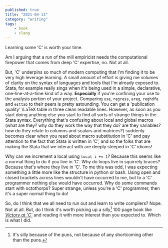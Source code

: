 ```yaml
---
published: true 
title: "2021-04-13"
category: "writing"
tags:
    - book 
    - clang 
---
```


Learning some 'C' is worth your time.

Am I arguing that a run of the mill empiricist needs the computational
firepower that comes from deep 'C' expertise, no. Not at all. 

But, 'C' underpins so much of modern computing that I'm finding it to be very
high leverage learning. A small amount of effort is giving me volumes of
clarity on the syntax of languages and tools that I'm already exposed to.
Stata, for example really sings when it's being used in a simple, declarative,
one-line-at-a-time kind of a way. __Especially__ if you're confining your use
to the analysis portion of your project. Comparing `use`, `regress`, `areg`,
`reghdfe` and `esttab` to their peers is pretty astounding. You can get a
'publication quality' \LaTeX table in three clean readable lines. However, as
soon as you start doing anything else you start to find all sorts of strange
things in the Stata syntax. Everything that's confusing about local and global
macros (what are they? why do they work the way that they do? are they
variables? how do they relate to columns and scalars and matrices?) suddenly
becomes clear when you read about macro substitution in 'C' and pay attention
to the fact that Stata is written in 'C', and so the folks that are making the
Stata that we interact with are deeply steeped in 'C' idioms! 

Why can we increment a local using `local i += 1`? Because this seems like a
normal thing to do if you live in 'C'. Why do loops live in squirrely braces?
Because that's where they live in 'C'. To me this was odd, I was expecting
something a little more like the structure in python or bash. Using open and
closed brackets across lines wouldn't have occurred to me, but to a 'C'
programmer nothing else would have occurred. Why do some commands start with
octothorps? Super strange, unless you're a 'C' programmer, then it's a super
normal thing to do! 

So, do I think that we all need to run out and learn to write compilers? Nope.
Not at all. But, do I think it's worth picking up a silly[^sil] 100 page book
like [_Victory at
'C'_](https://www.amazon.co.uk/Victory-at-C-G-N-Pitts/dp/0538107200) and
reading it with more interest than you expected to. Which is what I did.

[^sil]: It's silly because of the puns, not because of any shortcoming other than the puns.
